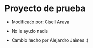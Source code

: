 # Proyecto de prueba

- Modificado por: Gisell Anaya
- No le ayudo nadie

- Cambio hecho por Alejandro Jaimes :)
